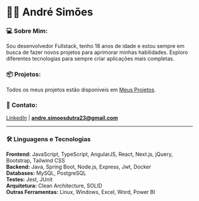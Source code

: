 # 👨‍💻 André Simões

### 💻 **Sobre Mim:**
Sou desenvolvedor Fullstack, tenho 18 anos de idade e estou sempre em busca de fazer novos projetos para aprimorar minhas habilidades. Exploro diferentes tecnologias para sempre criar aplicações mais completas.

### 📦 **Projetos:**
Todos os meus projetos estão disponíveis em [Meus Projetos](https://github.com/euandresimoes?tab=repositories).

### 📩 **Contato:**
[LinkedIn](https://www.linkedin.com/in/euandresimoes/) | **[andre.simoesdutra23@gmail.com](mailto:andre.simoesdutra23@gmail.com)**

---

### 🛠️ Linguagens e Tecnologias

**Frontend:** JavaScript, TypeScript, AngularJS, React, Next.js, jQuery, Bootstrap, Tailwind CSS
<br>
**Backend:** Java, Spring Boot, Node.js, Express, Jwt, Docker
<br>
**Databases:** MySQL, PostgreSQL
<br>
**Testes:** Jest, JUnit
<br>
**Arquitetura:** Clean Architecture, SOLID
<br>
**Outras Ferramentas:** Linux, Windows, Excel, Word, Power BI
